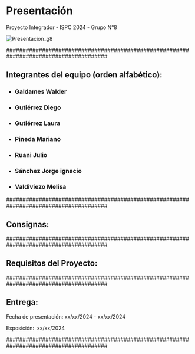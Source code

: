 # Presentación
Proyecto Integrador - ISPC 2024 - Grupo N°8

![Presentacion_g8](https://github.com/Diego-wert89/Grupo_N8_Proyecto_Integrador/assets/112911957/c69ba799-0a4f-4bf3-9b44-e88712708794)



#######################################################################################

## Integrantes del equipo (orden alfabético):
- ### Galdames Walder
  
- ### Gutiérrez Diego

- ### Gutiérrez Laura

- ### Pineda Mariano

- ### Ruani Julio

- ### Sánchez Jorge ignacio

- ### Valdiviezo Melisa

#######################################################################################

## Consignas:



#######################################################################################

## Requisitos del Proyecto:



#######################################################################################

## Entrega:

Fecha de presentación: xx/xx/2024 - xx/xx/2024

Exposición:  xx/xx/2024

#######################################################################################
